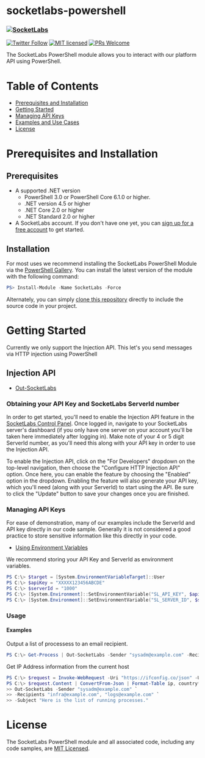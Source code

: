 # socketlabs-powershell
### [![SocketLabs](https://www.socketlabs.com/assets/logo-dark-sm.png)](https://www.socketlabs.com) 
[![Twitter Follow](https://img.shields.io/twitter/follow/socketlabs.svg?style=social&label=Follow)](https://twitter.com/socketlabs) [![MIT licensed](https://img.shields.io/badge/license-MIT-blue.svg)](./LICENSE) [![PRs Welcome](https://img.shields.io/badge/PRs-welcome-brightgreen.svg)](https://github.com/socketlabs/socketlabs-csharp/blob/master/CONTRIBUTING.md)
<!--
[![GitHub contributors](https://img.shields.io/github/contributors/socketlabs/csharp-socketlabs.svg)](https://github.com/socketlabs/csharp-socketlabs/graphs/contributors)
-->

The SocketLabs PowerShell module allows you to interact with our platform API using PowerShell.  

# Table of Contents
* [Prerequisites and Installation](#prerequisites-and-installation)
* [Getting Started](#getting-started)
* [Managing API Keys](#managing-api-keys)
* [Examples and Use Cases](#examples-and-use-cases)
* [License](#license)

# Prerequisites and Installation
## Prerequisites
* A supported .NET version
  * PowerShell 3.0 or PowerShell Core 6.1.0 or higher. 
  * .NET version 4.5 or higher
  * .NET Core 2.0 or higher
  * .NET Standard 2.0 or higher
* A SocketLabs account. If you don't have one yet, you can 
[sign up for a free account](https://signup.socketlabs.com/step-1?plan=free) 
to get started.

## Installation
For most uses we recommend installing the SocketLabs PowerShell Module via the 
[PowerShell Gallery](https://www.powershellgallery.com/packages/SocketLabsInjectionApi). 
You can install the latest version of the module with the following command:

```powershell
PS> Install-Module -Name SocketLabs -Force
```

Alternately, you can simply [clone this repository](https://github.com/socketlabs/socketlabs-powershell.git) 
directly to include the source code in your project.

# Getting Started

Currently we only support the Injection API.  This let's you send messages via 
HTTP injection using PowerShell

## Injection API
* [Out-SocketLabs](/src/SocketLabs/InjectionApi/Docs/Out-SocketLabs.md)

### Obtaining your API Key and SocketLabs ServerId number
In order to get started, you'll need to enable the Injection API feature in the 
[SocketLabs Control Panel](https://cp.socketlabs.com). Once logged in, navigate 
to your SocketLabs server's dashboard (if you only have one server on your account
you'll be taken here immediately after logging in). Make note of your 4 or 5 digit
ServerId number, as you'll need this along with your API key in order to use the 
Injection API. 

To enable the Injection API, click on the "For Developers" dropdown on the 
top-level navigation, then choose the "Configure HTTP Injection API" option. 
Once here, you can enable the feature by choosing the "Enabled" option in the
dropdown. Enabling the feature will also generate your API key, which you'll 
need (along with your ServerId) to start using the API. Be sure to click the 
"Update" button to save your changes once you are finished.


### Managing API Keys
For ease of demonstration, many of our examples include the ServerId and API 
key directly in our code sample. Generally it is not considered a good practice 
to store sensitive information like this directly in your code. 
* [Using Environment Variables](https://docs.microsoft.com/en-us/dotnet/api/system.environment.getenvironmentvariable)

We recommend storing your API Key and ServerId as environment variables.

```powershell
PS C:\> $target = [System.EnvironmentVariableTarget]::User
PS C:\> $apiKey = "XXXXX123456ABCDE"
PS C:\> $serverId = "1000"
PS C:\> [System.Environment]::SetEnvironmentVariable("SL_API_KEY", $apiKey, $target)
PS C:\> [System.Environment]::SetEnvironmentVariable("SL_SERVER_ID", $serverId, $target)
```


### Usage
#### Examples

Output a list of processess to an email recipient.

```powershell
PS C:\> Get-Process | Out-SocketLabs -Sender "sysadm@example.com" -Recipients "infra@example.com", "logs@example.com" -Subject "Here is the list of running processes."
```

Get IP Address information from the current host

```powershell
PS C:\> $request = Invoke-WebRequest -Uri "https://ifconfig.co/json" -UseBasicParsing
PS C:\> $request.Content | ConvertFrom-Json | Format-Table ip, country*, hostname | 
>> Out-SocketLabs -Sender "sysadm@example.com" `
>> -Recipients "infra@example.com", "logs@example.com" `
>> -Subject "Here is the list of running processes."
```



# License
The SocketLabs PowerShell module and all associated code, including any code 
samples, are [MIT Licensed](https://github.com/socketlabs/socketlabs-csharp/blob/master/LICENSE.MD).